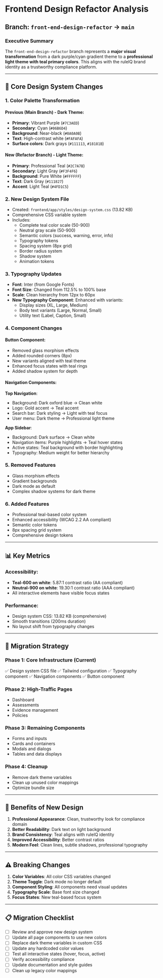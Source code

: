 # Frontend Design Refactor Analysis
## Branch: `front-end-design-refactor` → `main`

### Executive Summary
The `front-end-design-refactor` branch represents a **major visual transformation** from a dark purple/cyan gradient theme to a **professional light theme with teal primary colors**. This aligns with the ruleIQ brand identity as a trustworthy compliance platform.

---

## 🎨 Core Design System Changes

### 1. **Color Palette Transformation**

#### Previous (Main Branch) - Dark Theme:
- **Primary**: Vibrant Purple (`#7C3AED`)
- **Secondary**: Cyan (`#06B6D4`)
- **Background**: Near-black (`#0A0A0B`)
- **Text**: High-contrast white (`#FAFAFA`)
- **Surface colors**: Dark grays (`#111113`, `#18181B`)

#### New (Refactor Branch) - Light Theme:
- **Primary**: Professional Teal (`#2C7A7B`)
- **Secondary**: Light Gray (`#F3F4F6`)
- **Background**: Pure White (`#FFFFFF`)
- **Text**: Dark Gray (`#111827`)
- **Accent**: Light Teal (`#4FD1C5`)

### 2. **New Design System File**
- Created: `frontend/app/styles/design-system.css` (13.82 KB)
- Comprehensive CSS variable system
- Includes:
  - Complete teal color scale (50-900)
  - Neutral gray scale (50-900)
  - Semantic colors (success, warning, error, info)
  - Typography tokens
  - Spacing system (8px grid)
  - Border radius system
  - Shadow system
  - Animation tokens

### 3. **Typography Updates**
- **Font**: Inter (from Google Fonts)
- **Font Size**: Changed from 112.5% to 100% base
- **Scale**: Clean hierarchy from 12px to 60px
- **New Typography Component**: Enhanced with variants:
  - Display sizes (XL, Large, Medium)
  - Body text variants (Large, Normal, Small)
  - Utility text (Label, Caption, Small)

### 4. **Component Changes**

#### Button Component:
- Removed glass morphism effects
- Added rounded corners (8px)
- New variants aligned with teal theme
- Enhanced focus states with teal rings
- Added shadow system for depth

#### Navigation Components:

**Top Navigation**:
- Background: Dark oxford blue → Clean white
- Logo: Gold accent → Teal accent
- Search bar: Dark styling → Light with teal focus
- User menu: Dark theme → Professional light theme

**App Sidebar**:
- Background: Dark surface → Clean white
- Navigation items: Purple highlights → Teal hover states
- Active states: Teal background with border highlighting
- Typography: Medium weight for better hierarchy

### 5. **Removed Features**
- Glass morphism effects
- Gradient backgrounds
- Dark mode as default
- Complex shadow systems for dark theme

### 6. **Added Features**
- Professional teal-based color system
- Enhanced accessibility (WCAG 2.2 AA compliant)
- Semantic color tokens
- 8px spacing grid system
- Comprehensive design tokens

---

## 📊 Key Metrics

### Accessibility:
- **Teal-600 on white**: 5.87:1 contrast ratio (AA compliant)
- **Neutral-900 on white**: 19.30:1 contrast ratio (AAA compliant)
- All interactive elements have visible focus states

### Performance:
- Design system CSS: 13.82 KB (comprehensive)
- Smooth transitions (200ms duration)
- No layout shift from typography changes

---

## 🔄 Migration Strategy

### Phase 1: Core Infrastructure (Current)
✅ Design system CSS file
✅ Tailwind configuration
✅ Typography component
✅ Navigation components
✅ Button component

### Phase 2: High-Traffic Pages
- Dashboard
- Assessments
- Evidence management
- Policies

### Phase 3: Remaining Components
- Forms and inputs
- Cards and containers
- Modals and dialogs
- Tables and data displays

### Phase 4: Cleanup
- Remove dark theme variables
- Clean up unused color mappings
- Optimize bundle size

---

## 🚀 Benefits of New Design

1. **Professional Appearance**: Clean, trustworthy look for compliance domain
2. **Better Readability**: Dark text on light background
3. **Brand Consistency**: Teal aligns with ruleIQ identity
4. **Improved Accessibility**: Better contrast ratios
5. **Modern Feel**: Clean lines, subtle shadows, professional typography

---

## ⚠️ Breaking Changes

1. **Color Variables**: All color CSS variables changed
2. **Theme Toggle**: Dark mode no longer default
3. **Component Styling**: All components need visual updates
4. **Typography Scale**: Base font size changed
5. **Focus States**: New teal-based focus system

---

## 📋 Migration Checklist

- [ ] Review and approve new design system
- [ ] Update all page components to use new colors
- [ ] Replace dark theme variables in custom CSS
- [ ] Update any hardcoded color values
- [ ] Test all interactive states (hover, focus, active)
- [ ] Verify accessibility compliance
- [ ] Update documentation and style guides
- [ ] Clean up legacy color mappings